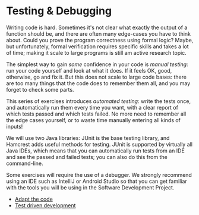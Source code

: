 Testing & Debugging
===================

Writing code is hard. Sometimes it's not clear what exactly the output of a function should be, and there are often many edge-cases you have to think about. Could you prove the program correctness using formal logic? Maybe, but unfortunately, formal verification requires specific skills and takes a lot of time; making it scale to large programs is still am active research topic.

The simplest way to gain _some_ confidence in your code is _manual testing_: run your code yourself and look at what it does. If it feels OK, good, otherwise, go and fix it. But this does not scale to large code bases: there are too many things that the code does to remember them all, and you may forget to check some parts.

This series of exercises introduces _automated testing_: write the tests once, and automatically run them every time you want, with a clear report of which tests passed and which tests failed. No more need to remember all the edge cases yourself, or to waste time manually entering all kinds of inputs!

We will use two Java libraries: JUnit is the base testing library, and Hamcrest adds useful methods for testing. JUnit is supported by virtually all Java IDEs, which means that you can automatically run tests from an IDE and see the passed and failed tests; you can also do this from the command-line.

Some exercises will require the use of a debugger. We strongly recommend using an IDE such as IntelliJ or Android Studio so that you can get familiar with the tools you will be using in the Software Development Project.

- [Adapt the code](adapt-the-code)
- [Test driven development](test-driven-development)
